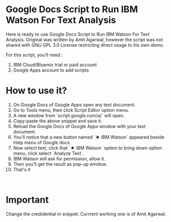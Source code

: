 # Google Docs Script to Run IBM Watson For Text Analysis

Here is ready to use Google Docs Script to Run IBM Watson For Text Analysis. Original was written by Amit Agarwal, however the script was not shared with GNU GPL 3.0 License restricting direct usage to his own demo.

For this script, you'll need :

1. IBM Cloud/Bluemix trial or paid account
2. Google Apps account to add scripts

How to use it?
==============
<ol>
 	<li>On Google Docs of Google Apps open any text document.</li>
 	<li>Go to Tools menu, then click Script Editor option menu.</li>
 	<li>A new window from `script.google.com/a/` will open.</li>
 	<li>Copy-paste the above snippet and save it.</li>
 	<li>Reload the Google Docs of Google Apps window with your text document.</li>
 	<li>You'll notice that a new button named `★ IBM Watson` appeared beside Help menu of Google docs.</li>
 	<li>Now select text, click that `★ IBM Watson` option to bring down option menu, click select `Analyze Text`.</li>
 	<li>IBM Watson will ask for permission, allow it.</li>
 	<li>Then you'll get the result as pop-up window.</li>
 	<li>That's it</li>
</ol>
&nbsp;

Important
=========

Change the credidential in snippet. Currrent working one is of Amit Agarwal. 





